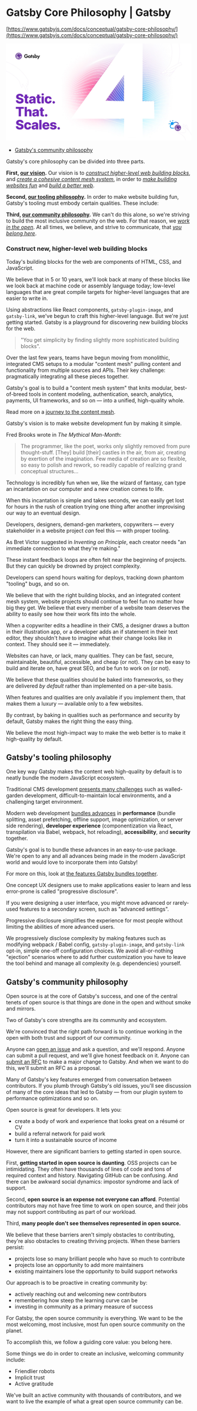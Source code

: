 # Gatsby Core Philosophy | Gatsby

[https://www.gatsbyjs.com/docs/conceptual/gatsby-core-philosophy/](https://www.gatsbyjs.com/docs/conceptual/gatsby-core-philosophy/)

![gatsby.jpg](Gatsby%20Cor%200f849/gatsby.jpg)

- [Gatsby's community philosophy](https://www.gatsbyjs.com/docs/conceptual/gatsby-core-philosophy/#gatsbys-community-philosophy)

Gatsby's core philosophy can be divided into three parts.

**First, [our vision](https://www.gatsbyjs.com/docs/conceptual/gatsby-core-philosophy/#the-gatsby-vision).** Our vision is to *[construct higher-level web building blocks](https://www.gatsbyjs.com/docs/conceptual/gatsby-core-philosophy/#construct-new-higher-level-web-building-blocks)*, and *[create a cohesive content mesh system](https://www.gatsbyjs.com/docs/conceptual/gatsby-core-philosophy/#create-a-cohesive-content-mesh-system)*, in order to *[make building websites fun](https://www.gatsbyjs.com/docs/conceptual/gatsby-core-philosophy/#make-building-websites-fun)* and *[build a better web](https://www.gatsbyjs.com/docs/conceptual/gatsby-core-philosophy/#build-a-better-web)*.

**Second, [our tooling philosophy](https://www.gatsbyjs.com/docs/conceptual/gatsby-core-philosophy/#gatsbys-tooling-philosophy).** In order to make website building fun, Gatsby's tooling must embody certain qualities. These include:

**Third, [our community philosophy](https://www.gatsbyjs.com/docs/conceptual/gatsby-core-philosophy/#gatsbys-community-philosophy).** We can't do this alone, so we're striving to build the most inclusive community on the web. For that reason, we *[work in the open](https://www.gatsbyjs.com/docs/conceptual/gatsby-core-philosophy/#work-in-the-open)*. At all times, we believe, and strive to communicate, that *[you belong here](https://www.gatsbyjs.com/docs/conceptual/gatsby-core-philosophy/#you-belong-here)*.

### Construct new, higher-level web building blocks

Today's building blocks for the web are components of HTML, CSS, and JavaScript.

We believe that in 5 or 10 years, we'll look back at many of these blocks like we look back at machine code or assembly language today; low-level languages that are great compile targets for higher-level languages that are easier to write in.

Using abstractions like React components, `gatsby-plugin-image`, and `gatsby-link`, we've begun to craft this higher-level language. But we're just getting started. Gatsby is a playground for discovering new building blocks for the web.

> "You get simplicity by finding slightly more sophisticated building blocks".
> 

Over the last few years, teams have begun moving from monolithic, integrated CMS setups to a modular "content mesh" pulling content and functionality from multiple sources and APIs. Their key challenge: pragmatically integrating all these pieces together.

Gatsby's goal is to build a "content mesh system" that knits modular, best-of-breed tools in content modeling, authentication, search, analytics, payments, UI frameworks, and so on — into a unified, high-quality whole.

Read more on a [journey to the content mesh](https://www.gatsbyjs.com/blog/2018-10-04-journey-to-the-content-mesh).

Gatsby's vision is to make website development fun by making it simple.

Fred Brooks wrote in *The Mythical Man-Month*:

> The programmer, like the poet, works only slightly removed from pure thought-stuff. [They] build [their] castles in the air, from air, creating by exertion of the imagination. Few media of creation are so flexible, so easy to polish and rework, so readily capable of realizing grand conceptual structures…
> 

Technology is incredibly fun when we, like the wizard of fantasy, can type an incantation on our computer and a new creation comes to life.

When this incantation is simple and takes seconds, we can easily get lost for hours in the rush of creation trying one thing after another improvising our way to an eventual design.

Developers, designers, demand-gen marketers, copywriters — every stakeholder in a website project *can* feel this — with proper tooling.

As Bret Victor suggested in *Inventing on Principle*, each creator needs "an immediate connection to what they're making."

These instant feedback loops are often felt near the beginning of projects. But they can quickly be drowned by project complexity.

Developers can spend hours waiting for deploys, tracking down phantom "tooling" bugs, and so on.

We believe that with the right building blocks, and an integrated content mesh system, website projects should continue to feel fun no matter how big they get. We believe that every member of a website team deserves the ability to easily see how their work fits into the whole.

When a copywriter edits a headline in their CMS, a designer draws a button in their illustration app, or a developer adds an if statement in their text editor, they shouldn't have to imagine what their change looks like in context. They should see it — immediately.

Websites can have, or lack, many qualities. They can be fast, secure, maintainable, beautiful, accessible, and cheap (or not). They can be easy to build and iterate on, have great SEO, and be fun to work on (or not).

We believe that these qualities should be baked into frameworks, so they are delivered *by default* rather than implemented on a per-site basis.

When features and qualities are only available if you implement them, that makes them a luxury — available only to a few websites.

By contrast, by baking in qualities such as performance and security by default, Gatsby makes the right thing the easy thing.

We believe the most high-impact way to make the web better is to make it high-quality by default.

## Gatsby's tooling philosophy

One key way Gatsby makes the content web high-quality by default is to neatly bundle the modern JavaScript ecosystem.

Traditional CMS development [presents many challenges](https://www.gatsbyjs.com/blog/2018-10-11-rise-of-modern-web-development/#traditional-cms-development-presents-challenges) such as walled-garden development, difficult-to-maintain local environments, and a challenging target environment.

Modern web development [bundles advances](https://www.gatsbyjs.com/blog/2018-10-11-rise-of-modern-web-development/#modern-frameworks-offer-stability-and-faster-development) in **performance** (bundle splitting, asset prefetching, offline support, image optimization, or server side rendering), **developer experience** (componentization via React, transpilation via Babel, webpack, hot reloading), **accessibility**, and **security** together.

Gatsby's goal is to bundle these advances in an easy-to-use package. We're open to any and all advances being made in the modern JavaScript world and would love to incorporate them into Gatsby!

For more on this, look at [the features Gatsby bundles together](https://www.gatsbyjs.com/features).

One concept UX designers use to make applications easier to learn and less error-prone is called "progressive disclosure".

If you were designing a user interface, you might move advanced or rarely-used features to a secondary screen, such as "advanced settings".

Progressive disclosure simplifies the experience for most people without limiting the abilities of more advanced users.

We progressively disclose complexity by making features such as modifying webpack / Babel config, `gatsby-plugin-image`, and `gatsby-link` opt-in, simple one-off configuration choices. We avoid all-or-nothing "ejection" scenarios where to add further customization you have to leave the tool behind and manage all complexity (e.g. dependencies) yourself.

## Gatsby's community philosophy

Open source is at the core of Gatsby's success, and one of the central tenets of open source is that things are done in the open and without smoke and mirrors.

Two of Gatsby's core strengths are its community and ecosystem.

We're convinced that the right path forward is to continue working in the open with both trust and support of our community.

Anyone can [open an issue](https://www.gatsbyjs.com/contributing/how-to-file-an-issue/) and ask a question, and we'll respond. Anyone can submit a pull request, and we'll give honest feedback on it. Anyone can [submit an RFC](https://www.gatsbyjs.com/contributing/rfc-process/) to make a major change to Gatsby. And when we want to do this, we'll submit an RFC as a proposal.

Many of Gatsby's key features emerged from conversation between contributors. If you plumb through Gatsby's old issues, you'll see discussion of many of the core ideas that led to Gatsby — from our plugin system to performance optimizations and so on.

Open source is great for developers. It lets you:

- create a body of work and experience that looks great on a résumé or CV
- build a referral network for paid work
- turn it into a sustainable source of income

However, there are significant barriers to getting started in open source.

First, **getting started in open source is daunting**. OSS projects can be intimidating. They often have thousands of lines of code and tons of required context and history. Navigating GitHub can be confusing. And there can be awkward social dynamics: impostor syndrome and lack of support.

Second, **open source is an expense not everyone can afford**. Potential contributors may not have free time to work on open source, and their jobs may not support contributing as part of our workload.

Third, **many people don't see themselves represented in open source.**

We believe that these barriers aren't simply obstacles to contributing, they're also obstacles to creating thriving projects. When these barriers persist:

- projects lose so many brilliant people who have so much to contribute
- projects lose an opportunity to add more maintainers
- existing maintainers lose the opportunity to build support networks

Our approach is to be proactive in creating community by:

- actively reaching out and welcoming new contributors
- remembering how steep the learning curve can be
- investing in community as a primary measure of success

For Gatsby, the open source community is everything. We want to be the most welcoming, most inclusive, most fun open source community on the planet.

To accomplish this, we follow a guiding core value: you belong here.

Some things we do in order to create an inclusive, welcoming community include:

- Friendlier robots
- Implicit trust
- Active gratitude

We've built an active community with thousands of contributors, and we want to live the example of what a great open source community can be.
